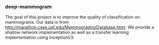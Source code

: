 ### deep-mammogram

The goal of this project is to improve the quality of classification on mammograms. Our data is from http://marathon.csee.usf.edu/Mammography/Database.html. We provide a shallow network implementation as well as a transfer learning implementation using InceptionV3.
